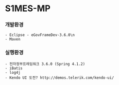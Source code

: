 # S1MES-MP


### 개발환경
```
- Eclipse - eGovFrameDev-3.6.0\n
- Maven
```

### 실행환경
```
- 전자정부프레임워크 3.6.0 (Spring 4.1.2)
- iBatis
- log4j
- Kendo UI 도전? http://demos.telerik.com/kendo-ui/
```

